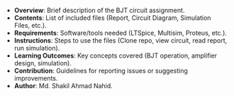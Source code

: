 - **Overview**: Brief description of the BJT circuit assignment.  
- **Contents**: List of included files (Report, Circuit Diagram, Simulation Files, etc.).  
- **Requirements**: Software/tools needed (LTSpice, Multisim, Proteus, etc.).  
- **Instructions**: Steps to use the files (Clone repo, view circuit, read report, run simulation).  
- **Learning Outcomes**: Key concepts covered (BJT operation, amplifier design, simulation).  
- **Contribution**: Guidelines for reporting issues or suggesting improvements.  
- **Author**: Md. Shakil Ahmad Nahid.  
